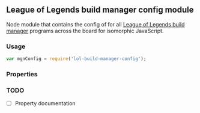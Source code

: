 ## League of Legends build manager config module
Node module that contains the config of for all [League of Legends build manager](https://github.com/renarsvilnis/lol-build-manager) programs across the board for isomorphic JavaScript.

### Usage
```javascript
var mgnConfig = require('lol-build-manager-config');
```

### Properties

### TODO
- [ ] Property documentation